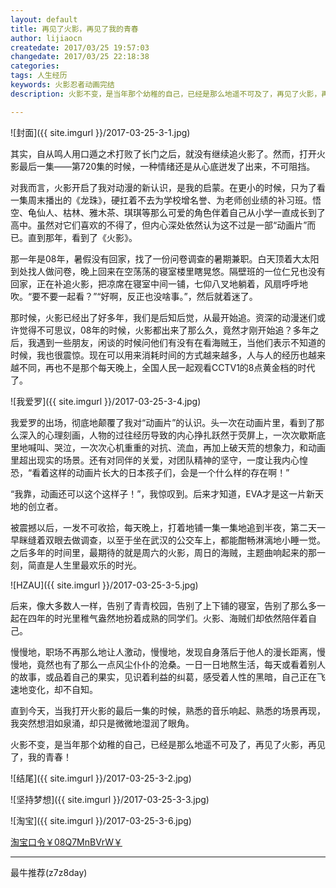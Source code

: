 ```yaml
---
layout: default
title: 再见了火影，再见了我的青春
author: lijiaocn
createdate: 2017/03/25 19:57:03
changedate: 2017/03/25 22:18:38
categories:
tags: 人生经历
keywords: 火影忍者动画完结
description: 火影不变，是当年那个幼稚的自己，已经是那么地遥不可及了，再见了火影，再见了，我的青春！

---
```


![封面]({{ site.imgurl }}/2017-03-25-3-1.jpg)

其实，自从鸣人用口遁之术打败了长门之后，就没有继续追火影了。然而，打开火影最后一集——第720集的时候，一种情绪还是从心底迸发了出来，不可阻挡。

对我而言，火影开启了我对动漫的新认识，是我的启蒙。在更小的时候，只为了看一集周末播出的《龙珠》，硬扛着不去为学校增名誉、为老师创业绩的补习班。悟空、龟仙人、枯林、雅木茶、琪琪等那么可爱的角色伴着自己从小学一直成长到了高中。虽然对它们喜欢的不得了，但内心深处依然认为这不过是一部“动画片”而已。直到那年，看到了《火影》。

那一年是08年，暑假没有回家，找了一份问卷调查的暑期兼职。白天顶着大太阳到处找人做问卷，晚上回来在空荡荡的寝室楼里瞎晃悠。隔壁班的一位仁兄也没有回家，正在补追火影，把凉席在寝室中间一铺，七仰八叉地躺着，风扇呼呼地吹。“要不要一起看？”“好啊，反正也没啥事。”，然后就着迷了。

那时候，火影已经出了好多年，我们是后知后觉，从最开始追。资深的动漫迷们或许觉得不可思议，08年的时候，火影都出来了那么久，竟然才刚开始追？多年之后，我遇到一些朋友，闲谈的时候问他们有没有在看海贼王，当他们表示不知道的时候，我也很震惊。现在可以用来消耗时间的方式越来越多，人与人的经历也越来越不同，再也不是那个每天晚上，全国人民一起观看CCTV1的8点黄金档的时代了。

![我爱罗]({{ site.imgurl }}/2017-03-25-3-4.jpg)

我爱罗的出场，彻底地颠覆了我对“动画片”的认识。头一次在动画片里，看到了那么深入的心理刻画，人物的过往经历导致的内心挣扎跃然于荧屏上，一次次歇斯底里地喊叫、哭泣，一次次心机重重的对抗、流血，再加上破天荒的想象力，和动画里超出现实的场景。还有对同伴的关爱，对团队精神的坚守，一度让我内心惶恐，“看着这样的动画片长大的日本孩子们，会是一个什么样的存在啊！”

“我靠，动画还可以这个这样子！”，我惊叹到。后来才知道，EVA才是这一片新天地的创立者。

被震撼以后，一发不可收拾，每天晚上，打着地铺一集一集地追到半夜，第二天一早眯缝着双眼去做调查，以至于坐在武汉的公交车上，都能酣畅淋漓地小睡一觉。之后多年的时间里，最期待的就是周六的火影，周日的海贼，主题曲响起来的那一刻，简直是人生里最欢乐的时光。

![HZAU]({{ site.imgurl }}/2017-03-25-3-5.jpg)

后来，像大多数人一样，告别了青青校园，告别了上下铺的寝室，告别了那么多一起在四年的时光里稚气盎然地扮着成熟的同学们。火影、海贼们却依然陪伴着自己。

慢慢地，职场不再那么地让人激动，慢慢地，发现自身落后于他人的漫长距离，慢慢地，竟然也有了那么一点风尘仆仆的沧桑。一日一日地熬生活，每天或看着别人的故事，或品着自己的果实，见识着利益的纠葛，感受着人性的黑暗，自己正在飞速地变化，却不自知。

直到今天，当我打开火影的最后一集的时候，熟悉的音乐响起、熟悉的场景再现，我突然想泪如泉涌，却只是微微地湿润了眼角。

火影不变，是当年那个幼稚的自己，已经是那么地遥不可及了，再见了火影，再见了，我的青春！

![结尾]({{ site.imgurl }}/2017-03-25-3-2.jpg)

![坚持梦想]({{ site.imgurl }}/2017-03-25-3-3.jpg)

![淘宝]({{ site.imgurl }}/2017-03-25-3-6.jpg)

[淘宝口令￥08Q7MnBVrW￥](https://s.click.taobao.com/t?e=m%3D2%26s%3DhyHEaIyqxeUcQipKwQzePOeEDrYVVa64LKpWJ%2Bin0XLjf2vlNIV67oEh9MuVFWZRMlIj6E1wLr5FzjN9hD2WgrOKPVVdLRs3rJbTiIw%2FymrJLW625qMnPZuOyQOiQHTuv2y1yjuHRXyYL6rkO%2BajCyE5pJ5hV7OoxiXvDf8DaRs%3D&pvid=10_101.38.28.105_9526_1490451145561)

----

最牛推荐(z7z8day)
